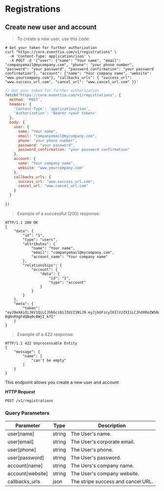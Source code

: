 # Registrations


## Create new user and account

> To create a new user, use this code:

```shell
# Get your token for further authorization
curl "https://core.eventtia.com/v1/registrations" \
  -H 'Content-Type: application/json' \
  -X POST -d '{"user": {"name": "Your name", "email": "companyemail@mycompany.com", "phone": "your phone number", "password": "your password", "password_confirmation": "your password confirmation"}, "account": {"name": "Your company name", "website": "www.yourcompany.com"}, "callbacks_urls": { "success_url": "www.success_url.com", "cancel_url": "www.cancel_url.com" }}'
```

```javascript
// Get your token for further authorization
fetch("https://core.eventtia.com/v1/registrations", {
  method: 'POST',
  headers: {
    'Content-Type': 'application/json',
    'Authorization': 'Bearer <your token>'
  },
  body: {
    user: {
      name: "Your name", 
      email: "companyemail@mycompany.com", 
      phone: "your phone number", 
      password: "your password", 
      password_confirmation: "your password confirmation"
    }, 
    account: {
      name: "Your company name", 
      website: "www.yourcompany.com"
    },
    callbacks_urls: {
      success_url: "www.success_url.com",
      cancel_url: "www.cancel_url.com"
    }
  }
  
})
```

> Example of a successful (200) response:

```http
HTTP/1.1 200 OK
{
    "data": {
        "id": "1",
        "type": "users",
        "attributes": {
            "name": "Your name",
            "email": "companyemail@mycompany.com",
            "account_name": "Your company name"
        },
        "relationships": {
            "account": {
                "data": {
                    "id": "1",
                    "type": "account"
                }
            }
        }
    },
    "meta": {
        "token": "eyJ0eXAiOiJKV1QiLCJhbGciOiJIUzI1NiJ9.eyJjbGFzcyI6IlVzZXIiLCJhdXRoZW50aWNhdGlvbl9rZXkiOiJwb2VmZWNvbSIsImV4cCI6MTU5MzcwMTYwMX0.sHJrSzZYxnYxyWDRIjgK-BqHnRXgFdQBq0c0WjI_kfI"
    }
}
```

> Example of a 422 response:

```http
HTTP/1.1 422 Unprocessable Entity
{
    "message": {
        "name": [
            "can't be empty"
        ]
    }
}
```

This endpoint allows you create a new user and account

***HTTP Request***

`POST /v1/registrations`

### Query Parameters

Parameter | Type | Description
--------- | ---- | -----------
user[name] | string | The User's name.
user[email] | string | The User's corporate email.
user[phone] | string | The User's phone.
user[password] | string | The User's password.
account[name] | string | The Uers's company name.
account[website] | string | The User's company website.
callbacks_urls | json | The stripe success and cancel URL.
